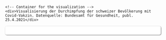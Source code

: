 <html>
  <head>
    <title>Vega-Lite Bar Chart</title>
    <meta charset="utf-8" />
    <script src="https://d3js.org/d3.v5.min.js"></script>
    <script src="https://cdn.jsdelivr.net/npm/vega@5.10.1"></script>
    <script src="https://cdn.jsdelivr.net/npm/vega-lite@4.10.4"></script>
    <script src="https://cdn.jsdelivr.net/npm/vega-embed@6.5.2"></script>
  <style>
 /* FONTS */
 @import url("https://fonts.googleapis.com/css?family=Open+Sans+Condensed:300,700");
</style>
  </head>
  <body>
    
    <!-- Container for the visualization -->
    <div>Visualisierung der Durchimpfung der schweizer Bevölkerung mit Covid-Vakzin. Datenquelle: Bundesamt für Gesundheit, publ. 25.4.2021</div> 
<div id="vis" style="padding:1em;margin-top:1em;border-radius:5px;background-color:#fff;box-shadow:1px 1px 3px #666;"></div>

<script>
   // Assign the specification to a local variable vlSpec.
   var vlSpec = {
  
  "data": {
    "url": "https://pnwscm60.github.io/data/impfstatus.json"
  },
  "width": 500, "height": 250,
  "resolve": {"scale": {"color": "independent"}},
  "layer": [
     {"mark": "bar",
      "encoding": {
        "x": {"aggregate": "sum", "field": "yield", "type": "quantitative", "stack": "zero"},
        "y": {"field": "variety", "type": "nominal"},
        "color": {"field": "site", "type": "nominal"}}
     },
     {"mark": {"type": "text", "dx": -15, "dy": 3},
      "encoding": {
        "x": {"aggregate": "sum", "field": "yield", "type": "quantitative", "stack": "zero"},
        "y": {"field": "variety", "type": "nominal"},
        "color": {"field": "site", "type": "nominal", "scale": {"range": ["white"]}, "legend": null},
        "text": {"aggregate": "sum", "field": "yield", "type": "quantitative", "format": ".1f"}}
    }
  ]
}
// Embed the visualization in the container with id `vis`
vegaEmbed('#vis', vlSpec);
 // color old #85C5A6
</script>
